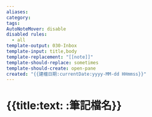 ```yaml
---
aliases: 
category: 
tags: 
AutoNoteMover: disable
disabled rules:
  - all
template-output: 030-Inbox
template-input: title,body
template-replacement: "[[note]]"
template-should-replace: sometimes
template-should-create: open-pane
created: "{{建檔日期:currentDate:yyyy-MM-dd HHmmss}}"
---
```


# {{title:text: :筆記檔名}}



